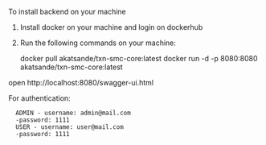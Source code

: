 To install backend on your machine

1. Install docker on your machine and login on dockerhub
2. Run the following commands on your machine:

   docker pull akatsande/txn-smc-core:latest
   docker run -d -p 8080:8080 akatsande/txn-smc-core:latest

open http://localhost:8080/swagger-ui.html

For authentication:

      ADMIN - username: admin@mail.com
      -password: 1111
      USER - username: user@mail.com
      -password: 1111
